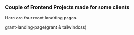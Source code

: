 ### Couple of Frontend Projects made for some clients

Here are four react landding pages.

  grant-landing-page(grant & tailwindcss)




